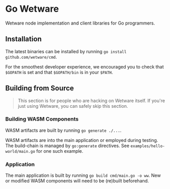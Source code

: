 # Go Wetware

Wetware node implementation and client libraries for Go programmers.

## Installation

The latest binaries can be installed by running `go install github.com/wetware/cmd`.

For the smoothest developer experience, we encouraged you to check that `$GOPATH` is set and that `$GOPATH/bin` is in your `$PATH`.

## Building from Source

>This section is for people who are hacking on Wetware itself.  If you're just using Wetware, you can safely skip this section.

### Building WASM Components
WASM artifacts are built by running `go generate ./...`.

WASM artifacts are into the main application or employed during testing.  The build-chain is managed by `go:generate` directives.  See `examples/hello-world/main.go` for one such example.

###  Application

The main application is built by running `go build cmd/main.go -o ww`.  New or modified WASM components will need to be (re)built beforehand.
